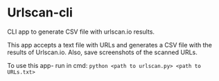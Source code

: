 # Urlscan-cli
CLI app to generate CSV file with urlscan.io results.

This app accepts a text file with URLs and generates a CSV file with the results of Urlscan.io.
Also, save screenshots of the scanned URLs.

To use this app- run in cmd: `python <path to urlscan.py> <path to URLs.txt>`
